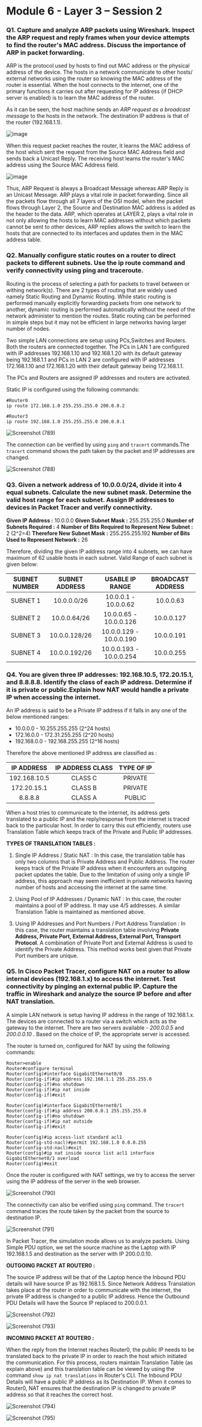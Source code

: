 # Module 6 - Layer 3 – Session 2

### Q1. Capture and analyze ARP packets using Wireshark. Inspect the ARP request and reply frames when your device attempts to find the router's MAC address. Discuss the importance of ARP in packet forwarding.

ARP is the protocol used by hosts to find out MAC address or the physical address of the device. The hosts in a network communicate to other hosts/ external networks using the router so knowing the MAC address of the router is essential. When the host connects to the internet, one of the primary functions it carries out after requesting for IP address (if DHCP server is enabled) is to learn the MAC address of the router. 

As it can be seen, the host machine sends an _ARP request as a broadcast message_ to the hosts in the network. The destination IP address is that of the router (192.168.1.1). 

![image](https://github.com/user-attachments/assets/e126547d-c563-4220-8c5e-e1f169158869)

When this request packet reaches the router, it learns the MAC address of the host which sent the request from the Source MAC Address field and sends back a Unicast Reply. The receiving host learns the router's MAC address using the Source MAC Address field. 

![image](https://github.com/user-attachments/assets/c84840bf-35dd-4d4d-919e-adbc5211f68f)

Thus, ARP Request is always a Broadcast Message whereas ARP Reply is an Unicast Message. ARP plays a vital role in packet forwarding. Since all the packets flow through all 7 layers of the OSI model, when the packet flows through Layer 2, the Source and Destination MAC address is added as the header to the data. ARP, which operates at LAYER 2, plays a vital role in not only allowing the hosts to learn MAC addresses without which packets cannot be sent to other devices, ARP replies allows the switch to learn the hosts that are connected to its interfaces and updates them in the MAC address table.

### Q2. Manually configure static routes on a router to direct packets to different subnets. Use the ip route command and verify connectivity using ping and traceroute.

Routing is the process of selecting a path for packets to travel between or withing network(s). There are 2 types of routing that are widely used namely Static Routing and Dynamic Routing. While static routing is performed manually explicitly forwarding packets from one network to another, dynamic routing is performed automatically without the need of the network administer to mention the routes. Static routing can be performed in simple steps but it may not be efficient in large networks having larger number of nodes. 

Two simple LAN connections are setup using PCs,Switches and Routers. Both the routers are connected together. The PCs in LAN 1 are configured with IP addresses 192.168.1.10 and 192.168.1.20 with its default gateway being 192.168.1.1 and PCs in LAN 2 are configured with IP addresses 172.168.1.10 and 172.168.1.20 with their default gateway being 172.168.1.1. 

The PCs and Routers are assigned IP addresses and routers are activated.

Static IP is configured using the following commands:
```
#Router0
ip route 172.168.1.0 255.255.255.0 200.0.0.2

#Router3
ip route 192.168.1.0 255.255.255.0 200.0.0.1
```

![Screenshot (789)](https://github.com/user-attachments/assets/5291e7c4-00d6-4a5e-bc05-a4d2763bcd97)

The connection can be verified by using `ping` and `tracert` commands.The `tracert` command shows the path taken by the packet and IP addresses are changed.

![Screenshot (788)](https://github.com/user-attachments/assets/f990370e-33aa-45d0-a3e0-b80550a3baee)


### Q3. Given a network address of 10.0.0.0/24, divide it into 4 equal subnets. Calculate the new subnet mask. Determine the valid host range for each subnet. Assign IP addresses to devices in Packet Tracer and verify connectivity.

**Given IP Address :** 10.0.0.0
**Given Subnet Mask :** 255.255.255.0
**Number of Subnets Required :** 4
**Number of Bits Required to Represent New Subnet :** 2 (2^2=4)
**Therefore New Subnet Mask :** 255.255.255.192
**Number of Bits Used to Represent Network :** 26

Therefore, dividing the given IP address range into 4 subnets, we can have maximum of 62 usable hosts in each subnet. Valid Range of each subnet is given below:

| SUBNET NUMBER | SUBNET ADDRESS | USABLE IP RANGE | BROADCAST ADDRESS |
| :---: | :---: | :---:| :--: |
| SUBNET 1 | 10.0.0.0/26 | 10.0.0.1 - 10.0.0.62 | 10.0.0.63 |
| SUBNET 2 | 10.0.0.64/26 | 10.0.0.65 - 10.0.0.126 | 10.0.0.127 |
| SUBNET 3 | 10.0.0.128/26 | 10.0.0.129 - 10.0.0.190 | 10.0.0.191 |
| SUBNET 4 | 10.0.0.192/26 | 10.0.0.193 - 10.0.0.254 | 10.0.0.255 |

### Q4. You are given three IP addresses: 192.168.10.5, 172.20.15.1, and 8.8.8.8. Identify the class of each IP address. Determine if it is private or public.Explain how NAT would handle a private IP when accessing the internet.

An IP address is said to be a Private IP address if it falls in any one of the below mentioned ranges:
- 10.0.0.0 - 10.255.255.255 (2^24 hosts)
- 172.16.0.0 - 172.31.255.255 (2^20 hosts)
- 192.168.0.0 - 192.168.255.255 (2^16 hosts)

Therefore the above mentioned IP address are classified as :

| IP ADDRESS | IP ADDRESS CLASS | TYPE OF IP |
| :---: | :---: | :---:|
| 192.168.10.5 | CLASS C | PRIVATE |
| 172.20.15.1 | CLASS B | PRIVATE |
| 8.8.8.8 | CLASS A | PUBLIC |

When a host tries to communicate to the internet, its address gets translated to a public IP and the reply/response from the internet is traced back to the particular host. In order to carry this out efficiently, routers use Translation Table which keeps track of the Private and Public IP addresses. 

**TYPES OF TRANSLATION TABLES :**

1. Single IP Address / Static NAT : In this case, the translation table has only two columns that is Private Address and Public Address. The router keeps track of the Private IP address when it encounters an outgoing packet updates the table. Due to the limitation of using only a single IP address, this approach may seem inefficient in private networks having number of hosts and accessing the internet at the same time.

2. Using Pool of IP Addresses / Dynamic NAT : In this case, the router maintains a pool of IP address. It may use 4/5 addresses. A similar Translation Table is maintained as mentioned above.

3. Using IP Addresses and Port Numbers / Port Address Translation : In this case, the router maintains a translation table involving **Private Address, Private Port, External Address, External Port, Transport Protocol**. A combination of Private Port and External Address is used to identify the Private Address. This method works best given that Private Port numbers are unique.
   
### Q5. In Cisco Packet Tracer, configure NAT on a router to allow internal devices (192.168.1.x) to access the internet. Test connectivity by pinging an external public IP. Capture the traffic in Wireshark and analyze the source IP before and after NAT translation.

A simple LAN network is setup having IP address in the range of 192.168.1.x. The devices are connected to a router via a switch which acts as the gateway to the internet. There are two servers available - _200.0.0.5_ and _200.0.0.10_ . Based on the choice of IP, the appropriate server is accessed. 

The router is turned on, configured for NAT by using the following commands:
```
Router>enable
Router#configure terminal
Router(config)#interface GigabitEthernet0/0
Router(config-if)#ip address 192.168.1.1 255.255.255.0
Router(config-if)#no shutdown
Router(config-if)#ip nat inside
Router(config-if)#exit

Router(config)#interface GigabitEthernet0/1
Router(config-if)#ip address 200.0.0.1 255.255.255.0
Router(config-if)#no shutdown
Router(config-if)#ip nat outside
Router(config-if)#exit

Router(config)#ip access-list standard acl1
Router(config-std-nacl)#permit 192.168.1.0 0.0.0.255
Router(config-std-nacl)#exit
Router(config)#ip nat inside source list acl1 interface GigabitEthernet0/1 overload
Router(config)#exit
```

Once the router is configured with NAT settings, we try to access the server using the IP address of the server in the web browser.

![Screenshot (790)](https://github.com/user-attachments/assets/ea9e2754-f577-41fe-bbd0-ff46be0fa0a6)

The connectivity can also be verified using `ping` command. The `tracert` command traces the route taken by the packet from the source to destination IP.

![Screenshot (791)](https://github.com/user-attachments/assets/46f13cba-ce4d-42b6-8c1c-530a2f14664d)

In Packet Tracer, the simulation mode allows us to analyze packets. Using Simple PDU option, we set the source machine as the Laptop with IP 192.168.1.5 and destination as the server with IP 200.0.0.10.

**OUTGOING PACKET AT ROUTER0 :**

The source IP address will be that of the Laptop hence the Inbound PDU details will have source IP as 192.168.1.5. Since Network Address Translation takes place at the router in order to communicate with the internet, the private IP address is changed to a public IP address. Hence the Outbound PDU Details will have the Source IP replaced to 200.0.0.1.

![Screenshot (792)](https://github.com/user-attachments/assets/77bd56b6-98fb-4158-8e72-16803373771d)

![Screenshot (793)](https://github.com/user-attachments/assets/f9944745-d9b9-4586-91a8-6263a9cf9202)

**INCOMING PACKET AT ROUTER0 :**

When the reply from the Internet reaches Router0, the public IP needs to be translated back to the private IP in order to reach the host which initiated the communication. For this process, routers maintain Translation Table (as explain above) and this translation table can be viewed by using the command `show ip nat translations` in Router's CLI. The Inbound PDU Details will have a public IP address as its Destination IP. When it comes to Router0, NAT ensures that the destination IP is changed to private IP address so that it reaches the correct host.

![Screenshot (794)](https://github.com/user-attachments/assets/fa3458f3-5364-490d-92ea-27f82069c1be)

![Screenshot (795)](https://github.com/user-attachments/assets/e8191999-713e-42ec-bbb1-1a3e6094ebb8)
